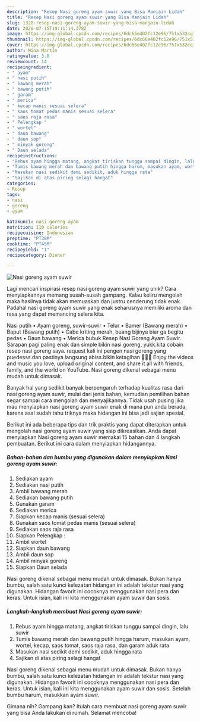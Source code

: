 ```yaml
---
description: "Resep Nasi goreng ayam suwir yang Bisa Manjain Lidah"
title: "Resep Nasi goreng ayam suwir yang Bisa Manjain Lidah"
slug: 1328-resep-nasi-goreng-ayam-suwir-yang-bisa-manjain-lidah
date: 2020-07-15T19:11:14.378Z
image: https://img-global.cpcdn.com/recipes/6dc66e402fc12e96/751x532cq70/nasi-goreng-ayam-suwir-foto-resep-utama.jpg
thumbnail: https://img-global.cpcdn.com/recipes/6dc66e402fc12e96/751x532cq70/nasi-goreng-ayam-suwir-foto-resep-utama.jpg
cover: https://img-global.cpcdn.com/recipes/6dc66e402fc12e96/751x532cq70/nasi-goreng-ayam-suwir-foto-resep-utama.jpg
author: Mina Martin
ratingvalue: 3.8
reviewcount: 14
recipeingredient:
- " ayam"
- " nasi putih"
- " bawang merah"
- " bawang putih"
- " garam"
- " merica"
- " kecap manis sesuai selera"
- " saos tomat pedas manis sesuai selera"
- " saos raja rasa"
- " Pelengkap "
- " wortel"
- " daun bawang"
- " daun sop"
- " minyak goreng"
- " Daun selada"
recipeinstructions:
- "Rebus ayam hingga matang, angkat tiriskan tunggu sampai dingin, lalu suwir"
- "Tumis bawang merah dan bawang putih hingga harum, masukan ayam, wortel, kecap, saos tomat, saos raja rasa, dan garam aduk rata"
- "Masukan nasi sedikit demi sedikit, aduk hingga rata"
- "Sajikan di atas piring selagi hangat"
categories:
- Resep
tags:
- nasi
- goreng
- ayam

katakunci: nasi goreng ayam 
nutrition: 110 calories
recipecuisine: Indonesian
preptime: "PT38M"
cooktime: "PT45M"
recipeyield: "1"
recipecategory: Dinner

---
```



![Nasi goreng ayam suwir](https://img-global.cpcdn.com/recipes/6dc66e402fc12e96/751x532cq70/nasi-goreng-ayam-suwir-foto-resep-utama.jpg)

Lagi mencari inspirasi resep nasi goreng ayam suwir yang unik? Cara menyiapkannya memang susah-susah gampang. Kalau keliru mengolah maka hasilnya tidak akan memuaskan dan justru cenderung tidak enak. Padahal nasi goreng ayam suwir yang enak seharusnya memiliki aroma dan rasa yang dapat memancing selera kita.

Nasi putih • Ayam goreng, suwir-suwir • Telur • Bamer (Bawang merah) • Baput (Bawang putih) • Cabe kriting merah, buang bijinya biar ga begitu pedas • Daun bawang • Merica bubuk Resep Nasi Goreng Ayam Suwir. Sarapan pagi paling enak dan simple bikin nasi goreng, yukk.kita cobain resep nasi goreng saya. request kali ini pengen nasi goreng yang puedesss.dan pastinya langsung abiss.bikin ketagihan 🤗🤗🤗 Enjoy the videos and music you love, upload original content, and share it all with friends, family, and the world on YouTube. Nasi goreng dikenal sebagai menu mudah untuk dimasak.

Banyak hal yang sedikit banyak berpengaruh terhadap kualitas rasa dari nasi goreng ayam suwir, mulai dari jenis bahan, kemudian pemilihan bahan segar sampai cara mengolah dan menyajikannya. Tidak usah pusing jika mau menyiapkan nasi goreng ayam suwir enak di mana pun anda berada, karena asal sudah tahu triknya maka hidangan ini bisa jadi sajian spesial.


Berikut ini ada beberapa tips dan trik praktis yang dapat diterapkan untuk mengolah nasi goreng ayam suwir yang siap dikreasikan. Anda dapat menyiapkan Nasi goreng ayam suwir memakai 15 bahan dan 4 langkah pembuatan. Berikut ini cara dalam menyiapkan hidangannya.

<!--inarticleads1-->

##### Bahan-bahan dan bumbu yang digunakan dalam menyiapkan Nasi goreng ayam suwir:

1. Sediakan  ayam
1. Sediakan  nasi putih
1. Ambil  bawang merah
1. Sediakan  bawang putih
1. Gunakan  garam
1. Sediakan  merica
1. Siapkan  kecap manis (sesuai selera)
1. Gunakan  saos tomat pedas manis (sesuai selera)
1. Sediakan  saos raja rasa
1. Siapkan  Pelengkap :
1. Ambil  wortel
1. Siapkan  daun bawang
1. Ambil  daun sop
1. Ambil  minyak goreng
1. Siapkan  Daun selada


Nasi goreng dikenal sebagai menu mudah untuk dimasak. Bukan hanya bumbu, salah satu kunci kelezatan hidangan ini adalah tekstur nasi yang digunakan. Hidangan favorit ini cocoknya menggunakan nasi pera dan keras. Untuk isian, kali ini kita menggunakan ayam suwir dan sosis. 

<!--inarticleads2-->

##### Langkah-langkah membuat Nasi goreng ayam suwir:

1. Rebus ayam hingga matang, angkat tiriskan tunggu sampai dingin, lalu suwir
1. Tumis bawang merah dan bawang putih hingga harum, masukan ayam, wortel, kecap, saos tomat, saos raja rasa, dan garam aduk rata
1. Masukan nasi sedikit demi sedikit, aduk hingga rata
1. Sajikan di atas piring selagi hangat


Nasi goreng dikenal sebagai menu mudah untuk dimasak. Bukan hanya bumbu, salah satu kunci kelezatan hidangan ini adalah tekstur nasi yang digunakan. Hidangan favorit ini cocoknya menggunakan nasi pera dan keras. Untuk isian, kali ini kita menggunakan ayam suwir dan sosis. Setelah bumbu harum, masukkan ayam suwir. 

Gimana nih? Gampang kan? Itulah cara membuat nasi goreng ayam suwir yang bisa Anda lakukan di rumah. Selamat mencoba!
